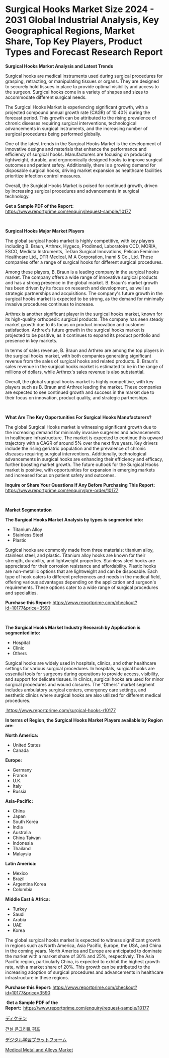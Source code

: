 <p><h1>Surgical Hooks Market Size 2024 - 2031 Global Industrial Analysis, Key Geographical Regions, Market Share, Top Key Players, Product Types and Forecast Research Report</h1></p><p><strong>Surgical Hooks Market Analysis and Latest Trends</strong></p>
<p><p>Surgical hooks are medical instruments used during surgical procedures for grasping, retracting, or manipulating tissues or organs. They are designed to securely hold tissues in place to provide optimal visibility and access to the surgeon. Surgical hooks come in a variety of shapes and sizes to accommodate different surgical needs.</p><p>The Surgical Hooks Market is experiencing significant growth, with a projected compound annual growth rate (CAGR) of 10.40% during the forecast period. This growth can be attributed to the rising prevalence of chronic diseases requiring surgical interventions, technological advancements in surgical instruments, and the increasing number of surgical procedures being performed globally.</p><p>One of the latest trends in the Surgical Hooks Market is the development of innovative designs and materials that enhance the performance and efficiency of surgical hooks. Manufacturers are focusing on producing lightweight, durable, and ergonomically designed hooks to improve surgical outcomes and patient safety. Additionally, there is a growing demand for disposable surgical hooks, driving market expansion as healthcare facilities prioritize infection control measures.</p><p>Overall, the Surgical Hooks Market is poised for continued growth, driven by increasing surgical procedures and advancements in surgical technology.</p></p>
<p><strong>Get a Sample PDF of the Report:&nbsp;</strong> <a href="https://www.reportprime.com/enquiry/request-sample/10177">https://www.reportprime.com/enquiry/request-sample/10177</a></p>
<p>&nbsp;</p>
<p><strong>Surgical Hooks Major Market Players</strong></p>
<p><p>The global surgical hooks market is highly competitive, with key players including B. Braun, Arthrex, Hygeco, Prodimed, Laboratoire CCD, MORIA, ESCO, Medicta Instruments, TeDan Surgical Innovations, Pelican Feminine Healthcare Ltd., DTR Medical, M A Corporation, Inami & Co., Ltd. These companies offer a range of surgical hooks for different surgical procedures.</p><p>Among these players, B. Braun is a leading company in the surgical hooks market. The company offers a wide range of innovative surgical products and has a strong presence in the global market. B. Braun's market growth has been driven by its focus on research and development, as well as strategic partnerships and acquisitions. The company's future growth in the surgical hooks market is expected to be strong, as the demand for minimally invasive procedures continues to increase.</p><p>Arthrex is another significant player in the surgical hooks market, known for its high-quality orthopedic surgical products. The company has seen steady market growth due to its focus on product innovation and customer satisfaction. Arthrex's future growth in the surgical hooks market is projected to be positive, as it continues to expand its product portfolio and presence in key markets.</p><p>In terms of sales revenue, B. Braun and Arthrex are among the top players in the surgical hooks market, with both companies generating significant revenue from the sales of surgical hooks and related products. B. Braun's sales revenue in the surgical hooks market is estimated to be in the range of millions of dollars, while Arthrex's sales revenue is also substantial.</p><p>Overall, the global surgical hooks market is highly competitive, with key players such as B. Braun and Arthrex leading the market. These companies are expected to see continued growth and success in the market due to their focus on innovation, product quality, and strategic partnerships.</p></p>
<p>&nbsp;</p>
<p><strong>What Are The Key Opportunities For Surgical Hooks Manufacturers?</strong></p>
<p><p>The global Surgical Hooks market is witnessing significant growth due to the increasing demand for minimally invasive surgeries and advancements in healthcare infrastructure. The market is expected to continue this upward trajectory with a CAGR of around 5% over the next five years. Key drivers include the rising geriatric population and the prevalence of chronic diseases requiring surgical interventions. Additionally, technological advancements in surgical hooks are enhancing their efficiency and efficacy, further boosting market growth. The future outlook for the Surgical Hooks market is positive, with opportunities for expansion in emerging markets and increased focus on patient safety and outcomes.</p></p>
<p><strong>Inquire or Share Your Questions If Any Before Purchasing This Report:</strong> <a href="https://www.reportprime.com/enquiry/pre-order/10177">https://www.reportprime.com/enquiry/pre-order/10177</a></p>
<p>&nbsp;</p>
<p><strong>Market Segmentation</strong></p>
<p><strong>The Surgical Hooks Market Analysis by types is segmented into:</strong></p>
<p><ul><li>Titanium Alloy</li><li>Stainless Steel</li><li>Plastic</li></ul></p>
<p><p>Surgical hooks are commonly made from three materials: titanium alloy, stainless steel, and plastic. Titanium alloy hooks are known for their strength, durability, and lightweight properties. Stainless steel hooks are appreciated for their corrosion resistance and affordability. Plastic hooks are non-metallic options that are lightweight and can be disposable. Each type of hook caters to different preferences and needs in the medical field, offering various advantages depending on the application and surgeon's requirements. These options cater to a wide range of surgical procedures and specialties.</p></p>
<p><strong>Purchase this Report:&nbsp;</strong><a href="https://www.reportprime.com/checkout?id=10177&price=3590">https://www.reportprime.com/checkout?id=10177&price=3590</a></p>
<p>&nbsp;</p>
<p><strong>The Surgical Hooks Market Industry Research by Application is segmented into:</strong></p>
<p><ul><li>Hospital</li><li>Clinic</li><li>Others</li></ul></p>
<p><p>Surgical hooks are widely used in hospitals, clinics, and other healthcare settings for various surgical procedures. In hospitals, surgical hooks are essential tools for surgeons during operations to provide access, visibility, and support for delicate tissues. In clinics, surgical hooks are used for minor surgical procedures and wound closures. The "Others" market segment includes ambulatory surgical centers, emergency care settings, and aesthetic clinics where surgical hooks are also utilized for different medical procedures.</p></p>
<p><a href="https://www.reportprime.com/surgical-hooks-r10177">&nbsp;https://www.reportprime.com/surgical-hooks-r10177</a></p>
<p><strong>In terms of Region, the Surgical Hooks Market Players available by Region are:</strong></p>
<p>
    <p> <strong> North America: </strong>
        <ul>
            <li>United States</li>
            <li>Canada</li>
        </ul>
        </p> 
    <p> <strong> Europe: </strong>
        <ul>
            <li>Germany</li>
            <li>France</li>
            <li>U.K.</li>
            <li>Italy</li>
            <li>Russia</li>
        </ul>
        </p> 
    <p> <strong> Asia-Pacific: </strong>
        <ul>
            <li>China</li>
            <li>Japan</li>
            <li>South Korea</li>
            <li>India</li>
            <li>Australia</li>
            <li>China Taiwan</li>
            <li>Indonesia</li>
            <li>Thailand</li>
            <li>Malaysia</li>
        </ul>
        </p> 
    <p> <strong> Latin America: </strong>
        <ul>
            <li>Mexico</li>
            <li>Brazil</li>
            <li>Argentina Korea</li>
            <li>Colombia</li>
        </ul>
        </p> 
    <p> <strong> Middle East & Africa: </strong>
        <ul>
            <li>Turkey</li>
            <li>Saudi</li>
            <li>Arabia</li>
            <li>UAE</li>
            <li>Korea</li>
        </ul>
    </p>
    </p>
<p><p>The global surgical hooks market is expected to witness significant growth in regions such as North America, Asia Pacific, Europe, the USA, and China in the coming years. North America and Europe are anticipated to dominate the market with a market share of 30% and 25%, respectively. The Asia Pacific region, particularly China, is expected to exhibit the highest growth rate, with a market share of 20%. This growth can be attributed to the increasing adoption of surgical procedures and advancements in healthcare infrastructure in these regions.</p></p>
<p><strong>Purchase this Report: </strong><a href="https://www.reportprime.com/checkout?id=10177&price=3590">https://www.reportprime.com/checkout?id=10177&price=3590</a></p>
<p>&nbsp;<strong>Get a Sample PDF of the Report:&nbsp;&nbsp;</strong><a href="https://www.reportprime.com/enquiry/request-sample/10177">https://www.reportprime.com/enquiry/request-sample/10177</a></p>
<p><strong></strong></p>
<p><p><a href="https://github.com/FredaJerde/Market-Research-Report-List-1/blob/main/432219379272.md">ディケテン</a></p><p><a href="https://github.com/rustymarie2024/Market-Research-Report-List-1/blob/main/565379574166.md">건설 콘크리트 펌프</a></p><p><a href="https://github.com/mares423/Market-Research-Report-List-1/blob/main/444506579271.md">デジタル学習プラットフォーム</a></p><p><a href="https://github.com/NikolasKirlin2023/Market-Research-Report-List-1/blob/main/medical-metal-and-alloys-market.md">Medical Metal and Alloys Market</a></p></p>
